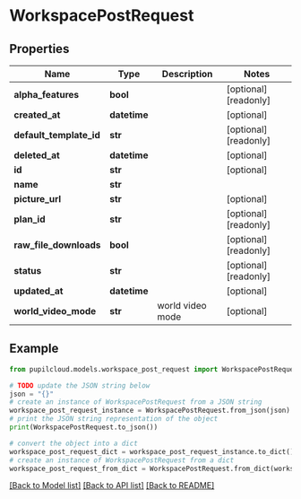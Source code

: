 # WorkspacePostRequest


## Properties

Name | Type | Description | Notes
------------ | ------------- | ------------- | -------------
**alpha_features** | **bool** |  | [optional] [readonly] 
**created_at** | **datetime** |  | [optional] 
**default_template_id** | **str** |  | [optional] [readonly] 
**deleted_at** | **datetime** |  | [optional] 
**id** | **str** |  | [optional] 
**name** | **str** |  | 
**picture_url** | **str** |  | [optional] 
**plan_id** | **str** |  | [optional] [readonly] 
**raw_file_downloads** | **bool** |  | [optional] [readonly] 
**status** | **str** |  | [optional] [readonly] 
**updated_at** | **datetime** |  | [optional] 
**world_video_mode** | **str** | world video mode | [optional] 

## Example

```python
from pupilcloud.models.workspace_post_request import WorkspacePostRequest

# TODO update the JSON string below
json = "{}"
# create an instance of WorkspacePostRequest from a JSON string
workspace_post_request_instance = WorkspacePostRequest.from_json(json)
# print the JSON string representation of the object
print(WorkspacePostRequest.to_json())

# convert the object into a dict
workspace_post_request_dict = workspace_post_request_instance.to_dict()
# create an instance of WorkspacePostRequest from a dict
workspace_post_request_from_dict = WorkspacePostRequest.from_dict(workspace_post_request_dict)
```
[[Back to Model list]](../README.md#documentation-for-models) [[Back to API list]](../README.md#documentation-for-api-endpoints) [[Back to README]](../README.md)


